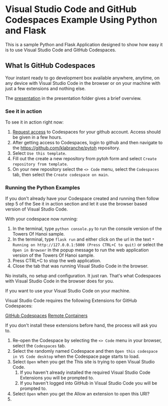 # Visual Studio Code and GitHub Codespaces Example Using Python and Flask

This is a sample Python and Flask Application designed to show how easy it is to use Visual Studio Code and GitHub Codespaces.

## What Is GitHub Codespaces

Your instant ready to go development box available anywhere, anytime, on any device with Visual Studio Code in the browser or on your machine with just a few extensions and nothing else.

The [presentation](presentation/GithubCodespaces.pdf) in the presentation folder gives a brief overview. 

### See it in action

To see it in action right now:

1. [Request access](https://github.com/features/codespaces) to Codespaces for your github account.  Access should be given in a few hours.
1. After getting access to Codespaces, login to github and then navigate to the https://github.com/klabranche/pytoh repository.
1. Select `Use this template`.
1. Fill out the create a new repository from pytoh form and select `Create repository from template`.
1. On your new repository select the `<> Code` menu, select the `Codespaces` tab, then select the `Create codespace on main`.


### Running the Python Examples

If you don't already have your Codespace created and running then follow step 5 of the See it in action section and let it use the browser based version  of Visual Studio Code.

With your codespace now running:

1. In the terminal, type `python console.py` to run the console version of the Towers Of Hanoi sample.
1. In the terminal, type `flask run` and either click on the url in the text `* Running on http://127.0.0.1:5000 (Press CTRL+C to quit)` or select the `Open in Browser` in the popup message to run the web application version of the Towers Of Hanoi sample.
1. Press CTRL+C to stop the web application.
1. Close the tab that was running Visual Studio Code in the browser.

No installs, no setup and configuration.  It just ran.  That's what Codespaces with Visual Studio Code in the browser does for you.

If you want to use your Visual Studio Code on your machine.

Visual Studio Code requires the following Extensions for GitHub Codespaces:

[GitHub Codespaces](https://marketplace.visualstudio.com/items?itemName=GitHub.codespaces)
[Remote Containers](https://marketplace.visualstudio.com/items?itemName=ms-vscode-remote.remote-containers)

If you don't install these extensions before hand, the process will ask you to.

1. Re-open the Codespace by selecting the `<> Code` menu in your browser, select the `Codespaces` tab.
1. Select the randomly named Codespace and then `Open this codespace in VS Code desktop` when the Codespace page starts to load.
1. Select `Open` when you get the This site is trying to open Visual Studio Code.
   1. If you haven't already installed the required Visual Studio Code Extensions you will be prompted to.
   1. If you haven't logged into GitHub in Visual Studio Code you will be prompted to.
1. Select `Open` when you get the Allow an extension to open this URI?
1.  